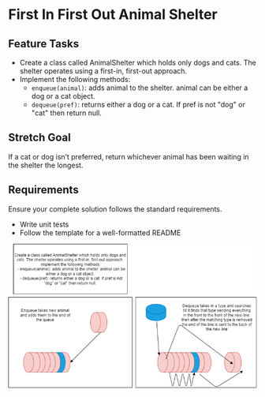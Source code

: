 # First In First Out Animal Shelter

## Feature Tasks
+ Create a class called AnimalShelter which holds only dogs and cats. The shelter operates using a first-in, first-out approach.
+ Implement the following methods:
  + ```enqueue(animal)```: adds animal to the shelter. animal can be either a dog or a cat object.
  + ```dequeue(pref)```: returns either a dog or a cat. If pref is not "dog" or "cat" then return null.
## Stretch Goal
If a cat or dog isn’t preferred, return whichever animal has been waiting in the shelter the longest.

## Requirements
Ensure your complete solution follows the standard requirements.

+ Write unit tests
+ Follow the template for a well-formatted README

![Animal Shelter](../../Assets/AnimalShelter.png)